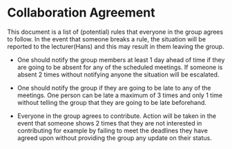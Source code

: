 Collaboration Agreement
=======================

This document is a list of (potential) rules that everyone in the group agrees to follow. In the event that someone breaks a rule, the situation will be reported to the lecturer(Hans) and this may result in them leaving the group.

- One should notify the group members at least 1 day ahead of time if they are going to be absent for any of the scheduled meetings. If someone is absent 2 times without notifying anyone the situation will be escalated.

- One should notify the group if they are going to be late to any of the meetings. One person can be late a maximum of 3 times and only 1 time without telling the group that they are going to be late beforehand.

- Everyone in the group agrees to contribute. Action will be taken in the event that someone shows 2 times that they are not interested in contributing for example by failing to meet the deadlines they have agreed upon without providing the group any update on their status.
